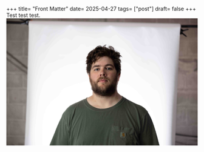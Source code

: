 +++
title= "Front Matter"
date= 2025-04-27
tags= ["post"]
draft= false
+++
Test test test.
![Picture of Watts](attachments/images/watts.jpg)